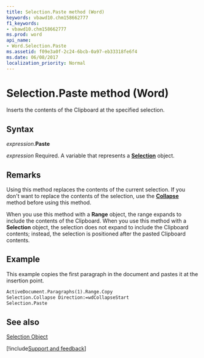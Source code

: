 ```yaml
---
title: Selection.Paste method (Word)
keywords: vbawd10.chm158662777
f1_keywords:
- vbawd10.chm158662777
ms.prod: word
api_name:
- Word.Selection.Paste
ms.assetid: f09e3a0f-2c24-6bcb-0a97-eb33318fe6f4
ms.date: 06/08/2017
localization_priority: Normal
---
```



# Selection.Paste method (Word)

Inserts the contents of the Clipboard at the specified selection.


## Syntax

_expression_.**Paste**

_expression_ Required. A variable that represents a **[Selection](Word.Selection.md)** object.


## Remarks

Using this method replaces the contents of the current selection. If you don't want to replace the contents of the selection, use the  **[Collapse](Word.Selection.Collapse.md)** method before using this method.

When you use this method with a  **Range** object, the range expands to include the contents of the Clipboard. When you use this method with a **Selection** object, the selection does not expand to include the Clipboard contents; instead, the selection is positioned after the pasted Clipboard contents.


## Example

This example copies the first paragraph in the document and pastes it at the insertion point.


```vb
ActiveDocument.Paragraphs(1).Range.Copy 
Selection.Collapse Direction:=wdCollapseStart 
Selection.Paste
```


## See also


[Selection Object](Word.Selection.md)

[!include[Support and feedback](~/includes/feedback-boilerplate.md)]
